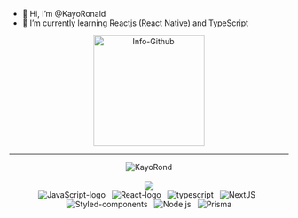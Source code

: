 - 👋 Hi, I’m @KayoRonald
- 🌱 I’m currently learning Reactjs (React Native) and TypeScript

<div align="center">
  <img alt="Info-Github" src="http://github-readme-stats.vercel.app/api?username=KayoRonald&show_icons=true&theme=ocean_dark&include_all_commits=true&count_private=true&title_color=d81b60" height="200">
  
  <hr />
  
<img align="center" src="https://github-readme-stats.vercel.app/api/top-langs?username=kayoronald&show_icons=true&locale=en&layout=compact&theme=ocean_dark&title_color=d81b60" alt="KayoRond" />

</div>

<br />


<div align='center'>
<a height="150em" href="http://www.github.com/kayoronald"><img src="https://github-readme-streak-stats.herokuapp.com/?user=kayoronald&stroke=2ea043&background=171717&ring=3382ed&fire=3382ed&currStreakNum=0bd967&currStreakLabel=3382ed&sideNums=0bd967&sideLabels=3382ed&dates=0bd967&hide_border=true" /></a>
</div>


<div align="center">

  <img alt="JavaScript-logo" src="https://img.shields.io/badge/JavaScript-F7DF1E?style=for-the-badge&logo=javascript&logoColor=black" />
    &nbsp;
  <img alt="React-logo" src="https://img.shields.io/badge/React-20232A?style=for-the-badge&logo=react&logoColor=61DAFB"/>
    &nbsp;
  <img  alt="typescript" src="https://img.shields.io/badge/TypeScript-007ACC?style=for-the-badge&logo=typescript&logoColor=white" />
   &nbsp;
  
  <img alt="NextJS" src="https://img.shields.io/badge/next.js-000000?style=for-the-badge&logo=nextdotjs&logoColor=white"/>
  &nbsp;
 <img alt="Styled-components" src="https://img.shields.io/badge/styled--components-DB7093?style=for-the-badge&logo=styled-components&logoColor=white"/>
  &nbsp;
 <img alt="Node js" src="https://img.shields.io/badge/Node.js-339933?style=for-the-badge&logo=nodedotjs&logoColor=white"/>
  &nbsp;
<img alt="Prisma" src="https://img.shields.io/badge/Prisma-3982CE?style=for-the-badge&logo=Prisma&logoColor=white"/>
</div>
  <br/>

